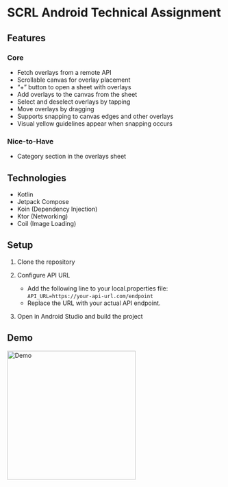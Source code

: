 # SCRL Android Technical Assignment

## Features

### Core
- Fetch overlays from a remote API
- Scrollable canvas for overlay placement
- “+” button to open a sheet with overlays
- Add overlays to the canvas from the sheet
- Select and deselect overlays by tapping
- Move overlays by dragging
- Supports snapping to canvas edges and other overlays
- Visual yellow guidelines appear when snapping occurs

### Nice-to-Have
- Category section in the overlays sheet

## Technologies
- Kotlin
- Jetpack Compose
- Koin (Dependency Injection)
- Ktor (Networking)
- Coil (Image Loading)

## Setup
1. Clone the repository
2. Configure API URL
   
   - Add the following line to your local.properties file: `API_URL=https://your-api-url.com/endpoint`
   - Replace the URL with your actual API endpoint.
3. Open in Android Studio and build the project

## Demo
<img src="scrl-demo.gif" alt="Demo" width="300"/>